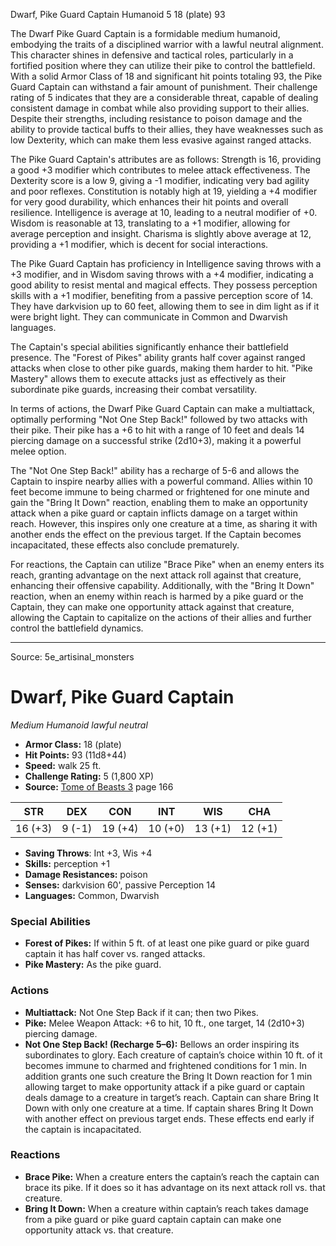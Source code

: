 <MonsterName/>Dwarf, Pike Guard Captain</MonsterName>
<CreatureType/>Humanoid</CreatureType>
<CR/>5</CR>
<AC/>18 (plate)</AC>
<HP/>93</HP>
<summary>The Dwarf Pike Guard Captain is a formidable medium humanoid, embodying the traits of a disciplined warrior with a lawful neutral alignment. This character shines in defensive and tactical roles, particularly in a fortified position where they can utilize their pike to control the battlefield. With a solid Armor Class of 18 and significant hit points totaling 93, the Pike Guard Captain can withstand a fair amount of punishment. Their challenge rating of 5 indicates that they are a considerable threat, capable of dealing consistent damage in combat while also providing support to their allies. Despite their strengths, including resistance to poison damage and the ability to provide tactical buffs to their allies, they have weaknesses such as low Dexterity, which can make them less evasive against ranged attacks. </summary>

<detail>

The Pike Guard Captain's attributes are as follows: Strength is 16, providing a good +3 modifier which contributes to melee attack effectiveness. The Dexterity score is a low 9, giving a -1 modifier, indicating very bad agility and poor reflexes. Constitution is notably high at 19, yielding a +4 modifier for very good durability, which enhances their hit points and overall resilience. Intelligence is average at 10, leading to a neutral modifier of +0. Wisdom is reasonable at 13, translating to a +1 modifier, allowing for average perception and insight. Charisma is slightly above average at 12, providing a +1 modifier, which is decent for social interactions.

The Pike Guard Captain has proficiency in Intelligence saving throws with a +3 modifier, and in Wisdom saving throws with a +4 modifier, indicating a good ability to resist mental and magical effects. They possess perception skills with a +1 modifier, benefiting from a passive perception score of 14. They have darkvision up to 60 feet, allowing them to see in dim light as if it were bright light. They can communicate in Common and Dwarvish languages.

The Captain's special abilities significantly enhance their battlefield presence. The "Forest of Pikes" ability grants half cover against ranged attacks when close to other pike guards, making them harder to hit. "Pike Mastery" allows them to execute attacks just as effectively as their subordinate pike guards, increasing their combat versatility.

In terms of actions, the Dwarf Pike Guard Captain can make a multiattack, optimally performing "Not One Step Back!" followed by two attacks with their pike. Their pike has a +6 to hit with a range of 10 feet and deals 14 piercing damage on a successful strike (2d10+3), making it a powerful melee option.

The "Not One Step Back!" ability has a recharge of 5-6 and allows the Captain to inspire nearby allies with a powerful command. Allies within 10 feet become immune to being charmed or frightened for one minute and gain the "Bring It Down" reaction, enabling them to make an opportunity attack when a pike guard or captain inflicts damage on a target within reach. However, this inspires only one creature at a time, as sharing it with another ends the effect on the previous target. If the Captain becomes incapacitated, these effects also conclude prematurely.

For reactions, the Captain can utilize "Brace Pike" when an enemy enters its reach, granting advantage on the next attack roll against that creature, enhancing their offensive capability. Additionally, with the "Bring It Down" reaction, when an enemy within reach is harmed by a pike guard or the Captain, they can make one opportunity attack against that creature, allowing the Captain to capitalize on the actions of their allies and further control the battlefield dynamics.</detail>



---

Source: 5e_artisinal_monsters

# Dwarf, Pike Guard Captain

*Medium* *Humanoid* *lawful neutral*

- **Armor Class:** 18 (plate)
- **Hit Points:** 93 (11d8+44)
- **Speed:** walk 25 ft.
- **Challenge Rating:** 5 (1,800 XP)
- **Source:** [Tome of Beasts 3](https://koboldpress.com/kpstore/product/tome-of-beasts-3-for-5th-edition/) page 166

| STR | DEX | CON | INT | WIS | CHA |
| --- | --- | --- | --- | --- | --- |
| 16 (+3) | 9 (-1) | 19 (+4) | 10 (+0) | 13 (+1) | 12 (+1) |

- **Saving Throws**: Int +3, Wis +4
- **Skills:** perception +1
- **Damage Resistances:** poison
- **Senses:** darkvision 60', passive Perception 14
- **Languages:** Common, Dwarvish

### Special Abilities

- **Forest of Pikes:** If within 5 ft. of at least one pike guard or pike guard captain it has half cover vs. ranged attacks.
- **Pike Mastery:** As the pike guard.

### Actions

- **Multiattack:** Not One Step Back if it can; then two Pikes.
- **Pike:** Melee Weapon Attack: +6 to hit, 10 ft., one target, 14 (2d10+3) piercing damage.
- **Not One Step Back! (Recharge 5–6):** Bellows an order inspiring its subordinates to glory. Each creature of captain’s choice within 10 ft. of it becomes immune to charmed and frightened conditions for 1 min. In addition grants one such creature the Bring It Down reaction for 1 min allowing target to make opportunity attack if a pike guard or captain deals damage to a creature in target’s reach. Captain can share Bring It Down with only one creature at a time. If captain shares Bring It Down with another effect on previous target ends. These effects end early if the captain is incapacitated.

### Reactions

- **Brace Pike:** When a creature enters the captain’s reach the captain can brace its pike. If it does so it has advantage on its next attack roll vs. that creature.
- **Bring It Down:** When a creature within captain’s reach takes damage from a pike guard or pike guard captain captain can make one opportunity attack vs. that creature.




